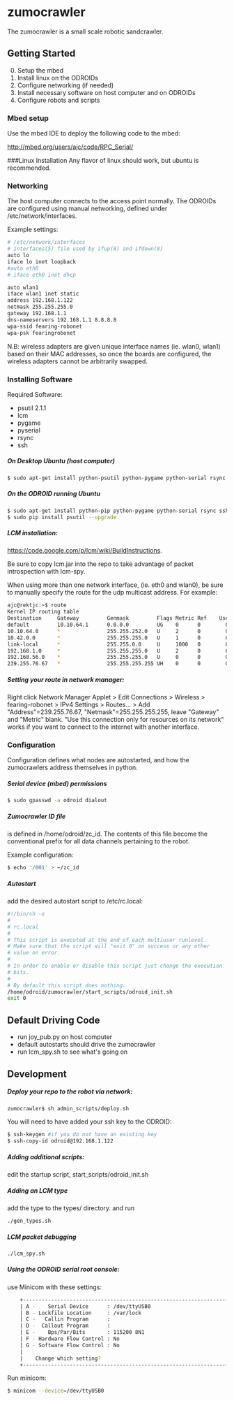# zumocrawler
The zumocrawler is a small scale robotic sandcrawler.

## Getting Started
0. Setup the mbed
1. Install linux on the ODROIDs
2. Configure networking (if needed)
3. Install necessary software on host computer and on ODROIDs
4. Configure robots and scripts


### Mbed setup
Use the mbed IDE to deploy the following code to the mbed:

http://mbed.org/users/ajc/code/RPC_Serial/


###Linux Installation
Any flavor of linux should work, but ubuntu is recommended.

### Networking
The host computer connects to the access point normally.
The ODROIDs are configured using manual networking, defined under /etc/network/interfaces.

Example settings:

```sh
# /etc/network/interfaces
# interfaces(5) file used by ifup(8) and ifdown(8)
auto lo
iface lo inet loopback
#auto eth0
# iface eth0 inet dhcp

auto wlan1
iface wlan1 inet static
address 192.168.1.122
netmask 255.255.255.0
gateway 192.168.1.1
dns-nameservers 192.168.1.1 8.8.8.8
wpa-ssid fearing-robonet
wpa-psk fearingrobonet
```

N.B: wireless adapters are given unique interface names (ie. wlan0, wlan1) based on their MAC addresses, so once the boards are configured, the wireless adapters cannot be arbitrarily swapped.

### Installing Software

Required Software:
* psutil 2.1.1
* lcm
* pygame
* pyserial
* rsync
* ssh

##### On Desktop Ubuntu (host computer)
```sh
$ sudo apt-get install python-psutil python-pygame python-serial rsync ssh

```

##### On the ODROID running Ubuntu
```sh
$ sudo apt-get install python-pip python-pygame python-serial rsync ssh
$ sudo pip install psutil --upgrade

```

##### LCM installation:

https://code.google.com/p/lcm/wiki/BuildInstructions.

Be sure to copy lcm.jar into the repo to take advantage of packet introspection with lcm-spy.

When using more than one network interface, (ie. eth0 and wlan0), be sure to manually specify the route for the udp multicast address.
For example:
```sh
ajc@rektjc:~$ route
Kernel IP routing table
Destination     Gateway         Genmask         Flags Metric Ref    Use Iface
default         10.10.64.1      0.0.0.0         UG    0      0        0 wlan0
10.10.64.0      *               255.255.252.0   U     2      0        0 wlan0
10.42.0.0       *               255.255.255.0   U     1      0        0 eth0
link-local      *               255.255.0.0     U     1000   0        0 eth0
192.168.1.0     *               255.255.255.0   U     2      0        0 wlan2
192.168.56.0    *               255.255.255.0   U     0      0        0 vboxnet0
239.255.76.67   *               255.255.255.255 UH    0      0        0 wlan2
```

##### Setting your route in network manager:

Right click Network Manager Applet > Edit Connections > Wireless > fearing-robonet > IPv4 Settings > Routes... > Add "Address"=239.255.76.67, "Netmask"=255.255.255.255, leave "Gateway" and "Metric" blank.
"Use this connection only for resources on its network" works if you want to connect to the internet with another interface.


### Configuration

Configuration defines what nodes are autostarted, and how the zumocrawlers address themselves in python.

##### Serial device (mbed) permissions
```sh
$ sudo gpasswd -a odroid dialout
```

##### Zumocrawler ID file
is defined in /home/odroid/zc_id. 
The contents of this file become the conventional prefix for all data channels pertaining to the robot.

Example configuration:
```sh
$ echo '/001' > ~/zc_id
```


##### Autostart
add the desired autostart script to /etc/rc.local:

```sh
#!/bin/sh -e
#
# rc.local
#
# This script is executed at the end of each multiuser runlevel.
# Make sure that the script will "exit 0" on success or any other
# value on error.
#
# In order to enable or disable this script just change the execution
# bits.
#
# By default this script does nothing.
/home/odroid/zumocrawler/start_scripts/odroid_init.sh
exit 0
```

## Default Driving Code
* run joy_pub.py on host computer
* default autostarts should drive the zumocrawler
* run lcm_spy.sh to see what's going on

## Development

##### Deploy your repo to the robot via network:

```sh
zumocrawler$ sh admin_scripts/deploy.sh
```
You will need to have added your ssh key to the ODROID:
```sh
$ ssh-keygen #if you do not have an existing key
$ ssh-copy-id odroid@192.168.1.122
```

##### Adding additional scripts:
edit the startup script, start_scripts/odroid_init.sh


##### Adding an LCM type
add the type to the types/ directory. and run 
```sh 
./gen_types.sh
```

##### LCM packet debugging
```sh
./lcm_spy.sh
```

##### Using the ODROID serial root console:
use Minicom with these settings:
```sh
    +-----------------------------------------------------------------------+
    | A -    Serial Device      : /dev/ttyUSB0                              |
    | B - Lockfile Location     : /var/lock                                 |
    | C -   Callin Program      :                                           |
    | D -  Callout Program      :                                           |
    | E -    Bps/Par/Bits       : 115200 8N1                                |
    | F - Hardware Flow Control : No                                       |
    | G - Software Flow Control : No                                        |
    |                                                                       |
    |    Change which setting?                                              |
    +-----------------------------------------------------------------------+
```
Run minicom:
```sh
$ minicom --device=/dev/ttyUSB0
```
